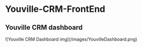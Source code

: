 # Youville-CRM-FrontEnd

<h2>Youville CRM dashboard</h2>
![Youville CRM Dashboard img](/images/YouvilleDashboard.png)
